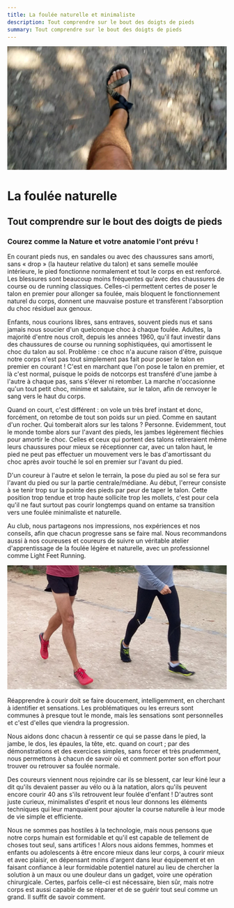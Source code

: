 ```yaml
---
title: La foulée naturelle et minimaliste
description: Tout comprendre sur le bout des doigts de pieds
summary: Tout comprendre sur le bout des doigts de pieds
---
```

![Courir Paleo](/assets/images/CourirPaleo_course_Corse_Balagne_sentier_sandale_1200px.jpg)
# La foulée naturelle
## Tout comprendre sur le bout des doigts de pieds

### Courez comme la Nature et votre anatomie l'ont prévu !

En courant pieds nus, en sandales ou avec des chaussures sans amorti, sans «&nbsp;drop&nbsp;» (la hauteur relative du talon) et sans semelle moulée intérieure, le pied fonctionne normalement et tout le corps en est renforcé. Les blessures sont beaucoup moins fréquentes qu'avec des chaussures de course ou de running classiques. Celles-ci permettent certes de poser le talon en premier pour allonger sa foulée, mais bloquent le fonctionnement naturel du corps, donnent une mauvaise posture et transfèrent l'absorption du choc résiduel aux genoux.

Enfants, nous courions libres, sans entraves, souvent pieds nus et sans jamais nous soucier d'un quelconque choc à chaque foulée. Adultes, la majorité d'entre nous croît, depuis les années 1960, qu'il faut investir dans des chaussures de course ou running sophistiquées, qui amortissent le choc du talon au sol. Problème : ce choc n'a aucune raison d'être, puisque notre corps n'est pas tout simplement pas fait pour poser le talon en premier en courant ! C'est en marchant que l'on pose le talon en premier, et là c'est normal, puisque le poids de notcorps est transféré d'une jambe à l'autre à chaque pas, sans s'élever ni retomber. La marche n'occasionne qu'un tout petit choc, minime et salutaire, sur le talon, afin de renvoyer le sang vers le haut du corps.

Quand on court, c'est différent : on vole un très bref instant et donc, forcément, on retombe de tout son poids sur un pied. Comme en sautant d'un rocher. Qui tomberait alors sur les talons ? Personne. Evidemment, tout le monde tombe alors sur l'avant des pieds, les jambes légèrement fléchies pour amortir le choc. Celles et ceux qui portent des talons retireraient même leurs chaussures pour mieux se réceptionner car, avec un talon haut, le pied ne peut pas effectuer un mouvement vers le bas d'amortissant du choc après avoir touché le sol en premier sur l'avant du pied.

D'un coureur à l'autre et selon le terrain, la pose du pied au sol se fera sur l'avant du pied ou sur la partie centrale/médiane. Au début, l'erreur consiste à se tenir trop sur la pointe des pieds par peur de taper le talon. Cette position trop tendue et trop haute sollicite trop les mollets, c'est pour cela qu'il ne faut surtout pas courir longtemps quand on entame sa transition vers une foulée minimaliste et naturelle.

Au club, nous partageons nos impressions, nos expériences et nos conseils, afin que chacun progresse sans se faire mal. Nous recommandons aussi à nos coureuses et coureurs de suivre un véritable atelier d'apprentissage de la foulée légère et naturelle, avec un professionnel comme Light Feet Running.

![Courir Paleo](/assets/images/CourirPaleo_atelier_Bois-de-Vincennes_2017_foulees_1200px.jpg)

Réapprendre à courir doit se faire doucement, intelligemment, en cherchant à identifier et sensations. Les problématiques ou les erreurs sont communes à presque tout le monde, mais les sensations sont personnelles et c'est d'elles que viendra la progression.

Nous aidons donc chacun à ressentir ce qui se passe dans le pied, la jambe, le dos, les épaules, la tête, etc. quand on court ; par des démonstrations et des exercices simples, sans forcer et très prudemment, nous permettons à chacun de savoir où et comment porter son effort pour trouver ou retrouver sa foulée normale.

Des coureurs viennent nous rejoindre car ils se blessent, car leur kiné leur a dit qu'ils devaient passer au vélo ou à la natation, alors qu'ils peuvent encore courir 40 ans s'ils retrouvent leur foulée d'enfant ! D'autres sont juste curieux, minimalistes d'esprit et nous leur donnons les éléments techniques qui leur manquaient pour ajouter la course naturelle à leur mode de vie simple et efficiente.

Nous ne sommes pas hostiles à la technologie, mais nous pensons que notre corps humain est formidable et qu'il est capable de tellement de choses tout seul, sans artifices ! Alors nous aidons femmes, hommes et enfants ou adolescents à être encore mieux dans leur corps, à courir mieux et avec plaisir, en dépensant moins d'argent dans leur équipement et en faisant confiance à leur formidable potentiel naturel au lieu de chercher la solution à un maux ou une douleur dans un gadget, voire une opération chirurgicale. Certes, parfois celle-ci est nécessaire, bien sûr, mais notre corps est aussi capable de se réparer et de se guérir tout seul comme un grand. Il suffit de savoir comment.




